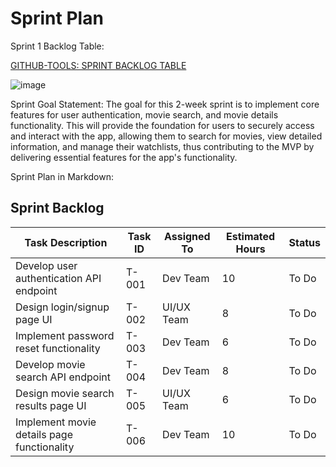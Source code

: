 <h1>Sprint Plan</h1>

Sprint 1 Backlog Table:

[GITHUB-TOOLS: SPRINT BACKLOG TABLE](https://github.com/users/GrandDadDan/projects/4)

![image](https://github.com/user-attachments/assets/43b660a1-c478-440b-b83b-f8b43861c7d8)

Sprint Goal Statement:
The goal for this 2-week sprint is to implement core features for user authentication, movie search, and movie details functionality. This will provide the foundation for users to securely access and interact with the app, allowing them to search for movies, view detailed information, and manage their watchlists, thus contributing to the MVP by delivering essential features for the app's functionality.

Sprint Plan in Markdown:

## Sprint Backlog


| **Task Description**                        | **Task ID** | **Assigned To** | **Estimated Hours** | **Status**       |
|---------------------------------------------|-------------|-----------------|---------------------|------------------|
| Develop user authentication API endpoint   | T-001       | Dev Team        | 10                  | To Do            |
| Design login/signup page UI                | T-002       | UI/UX Team      | 8                   | To Do            |
| Implement password reset functionality      | T-003       | Dev Team        | 6                   | To Do            |
| Develop movie search API endpoint           | T-004       | Dev Team        | 8                   | To Do            |
| Design movie search results page UI         | T-005       | UI/UX Team      | 6                   | To Do            |
| Implement movie details page functionality  | T-006       | Dev Team        | 10                  | To Do            |
